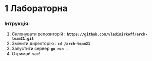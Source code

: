 # 1 Лабораторна

### Інтрукція:
1. Склонувати репозиторій : **```https://github.com/vladimirkoff/arch-team21.git```**
2. Змінити директорію : **```cd /arch-team21```**
3. Запустити сервер **```go run . ```**
4. Отримай час!
